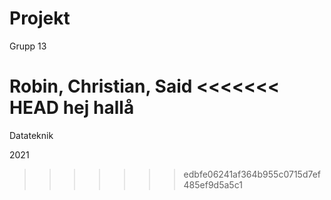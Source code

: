 # Projekt
Grupp 13

Robin, Christian, Said
<<<<<<< HEAD
hej hallå
=======

Datateknik

2021
>>>>>>> edbfe06241af364b955c0715d7ef485ef9d5a5c1
